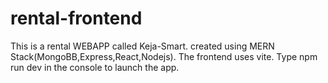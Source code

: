 # rental-frontend
This is a rental WEBAPP called Keja-Smart.
created using MERN Stack(MongoBB,Express,React,Nodejs).
The frontend uses vite.
Type npm run dev in the console to launch the app.
